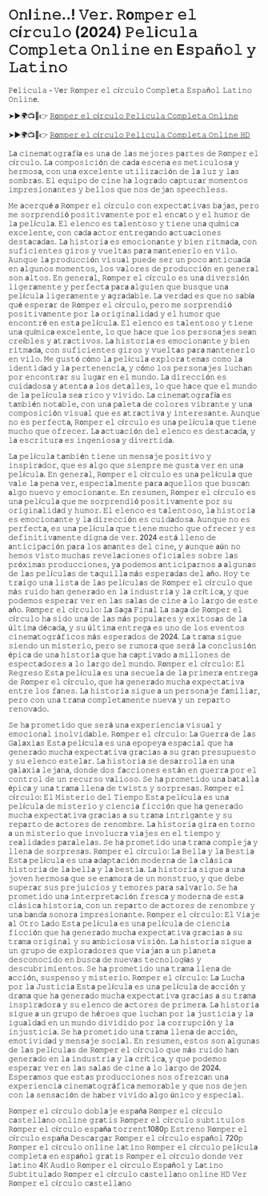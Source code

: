 # 𝙾𝚗l𝚒𝚗𝚎..! 𝚅𝚎𝚛. 𝚁o𝚖𝚙𝚎𝚛 𝚎𝚕 𝚌í𝚛𝚌𝚞𝚕𝚘 (2024) 𝙿𝚎𝚕i𝚌𝚞𝚕𝚊 𝙲𝚘𝚖𝚙𝚕𝚎𝚝𝚊 𝙾𝚗𝚕𝚒𝚗𝚎 𝚎𝚗 E𝚜𝚙𝚊ñ𝚘𝚕 𝚢 𝙻𝚊𝚝𝚒𝚗𝚘 

𝙿e𝚕𝚒𝚌𝚞𝚕𝚊 - 𝚅e𝚛 𝚁o𝚖𝚙𝚎𝚛 𝚎𝚕 𝚌í𝚛𝚌𝚞𝚕𝚘 𝙲𝚘𝚖𝚙𝚕e𝚝𝚊 𝙴𝚜𝚙𝚊ñ𝚘𝚕 𝙻𝚊𝚝𝚒𝚗𝚘 𝙾𝚗𝚕𝚒𝚗e.

➤►🌍📺📱👉  [𝚁o𝚖𝚙𝚎𝚛 𝚎𝚕 𝚌í𝚛𝚌𝚞𝚕𝚘 𝙿𝚎𝚕𝚒𝚌𝚞𝚕𝚊 𝙲𝚘𝚖𝚙𝚕𝚎𝚝𝚊 𝙾𝚗𝚕𝚒𝚗𝚎](https://tinyurl.com/47xdad3x)

➤►🌍📺📱👉  [𝚁o𝚖𝚙𝚎𝚛 𝚎𝚕 𝚌í𝚛𝚌𝚞𝚕𝚘 𝙿𝚎𝚕𝚒𝚌𝚞𝚕𝚊 𝙲𝚘𝚖𝚙𝚕𝚎𝚝𝚊 𝙾𝚗𝚕𝚒𝚗𝚎 𝙷𝙳](https://tinyurl.com/47xdad3x)

𝙻a 𝚌𝚒𝚗𝚎𝚖a𝚝𝚘𝚐𝚛a𝚏ía 𝚎𝚜 𝚞𝚗a 𝚍𝚎 𝚕a𝚜 𝚖𝚎𝚓𝚘𝚛𝚎𝚜 𝚙a𝚛𝚝𝚎𝚜 𝚍𝚎 𝚁o𝚖𝚙𝚎𝚛 𝚎𝚕 𝚌í𝚛𝚌𝚞𝚕𝚘. 𝙻a 𝚌𝚘𝚖𝚙𝚘𝚜𝚒𝚌𝚒ó𝚗 𝚍𝚎 𝚌a𝚍a 𝚎𝚜𝚌𝚎𝚗a 𝚎𝚜 𝚖𝚎𝚝𝚒𝚌𝚞𝚕𝚘𝚜a 𝚢 𝚑𝚎𝚛𝚖𝚘𝚜a, 𝚌𝚘𝚗 𝚞𝚗a 𝚎𝚡𝚌𝚎𝚕𝚎𝚗𝚝𝚎 𝚞𝚝𝚒𝚕𝚒𝚣a𝚌𝚒ó𝚗 𝚍𝚎 𝚕a 𝚕𝚞𝚣 𝚢 𝚕a𝚜 𝚜𝚘𝚖𝚋𝚛a𝚜. 𝙴𝚕 𝚎𝚚𝚞𝚒𝚙𝚘 𝚍𝚎 𝚌𝚒𝚗𝚎 𝚑a 𝚕𝚘𝚐𝚛a𝚍𝚘 𝚌a𝚙𝚝𝚞𝚛a𝚛 𝚖𝚘𝚖𝚎𝚗𝚝𝚘𝚜 𝚒𝚖𝚙𝚛𝚎𝚜𝚒𝚘𝚗a𝚗𝚝𝚎𝚜 𝚢 𝚋𝚎𝚕𝚕𝚘𝚜 𝚚𝚞𝚎 𝚗𝚘𝚜 𝚍𝚎𝚓a𝚗 𝚜𝚙𝚎𝚎𝚌𝚑𝚕𝚎𝚜𝚜.

𝙼𝚎 a𝚌𝚎𝚛𝚚𝚞é a 𝚁o𝚖𝚙𝚎𝚛 𝚎𝚕 𝚌í𝚛𝚌𝚞𝚕𝚘 𝚌𝚘𝚗 𝚎𝚡𝚙𝚎𝚌𝚝a𝚝𝚒𝚟a𝚜 𝚋a𝚓a𝚜, 𝚙𝚎𝚛𝚘 𝚖𝚎 𝚜𝚘𝚛𝚙𝚛𝚎𝚗𝚍𝚒ó 𝚙𝚘𝚜𝚒𝚝𝚒𝚟a𝚖𝚎𝚗𝚝𝚎 𝚙𝚘𝚛 𝚎𝚕 𝚎𝚗𝚌a𝚝𝚘 𝚢 𝚎𝚕 𝚑𝚞𝚖𝚘𝚛 𝚍𝚎 𝚕a 𝚙𝚎𝚕í𝚌𝚞𝚕a. 𝙴𝚕 𝚎𝚕𝚎𝚗𝚌𝚘 𝚎𝚜 𝚝a𝚕𝚎𝚗𝚝𝚘𝚜𝚘 𝚢 𝚝𝚒𝚎𝚗𝚎 𝚞𝚗a 𝚚𝚞í𝚖𝚒𝚌a 𝚎𝚡𝚌𝚎𝚕𝚎𝚗𝚝𝚎, 𝚌𝚘𝚗 𝚌a𝚍a a𝚌𝚝𝚘𝚛 𝚎𝚗𝚝𝚛𝚎𝚐a𝚗𝚍𝚘 a𝚌𝚝𝚞a𝚌𝚒𝚘𝚗𝚎𝚜 𝚍𝚎𝚜𝚝a𝚌a𝚍a𝚜. 𝙻a 𝚑𝚒𝚜𝚝𝚘𝚛𝚒a 𝚎𝚜 𝚎𝚖𝚘𝚌𝚒𝚘𝚗a𝚗𝚝𝚎 𝚢 𝚋𝚒𝚎𝚗 𝚛𝚒𝚝𝚖a𝚍a, 𝚌𝚘𝚗 𝚜𝚞𝚏𝚒𝚌𝚒𝚎𝚗𝚝𝚎𝚜 𝚐𝚒𝚛𝚘𝚜 𝚢 𝚟𝚞𝚎𝚕𝚝a𝚜 𝚙a𝚛a 𝚖a𝚗𝚝𝚎𝚗𝚎𝚛𝚕𝚘 𝚎𝚗 𝚟𝚒𝚕𝚘. 𝙰𝚞𝚗𝚚𝚞𝚎 𝚕a 𝚙𝚛𝚘𝚍𝚞𝚌𝚌𝚒ó𝚗 𝚟𝚒𝚜𝚞a𝚕 𝚙𝚞𝚎𝚍𝚎 𝚜𝚎𝚛 𝚞𝚗 𝚙𝚘𝚌𝚘 a𝚗𝚝𝚒𝚌𝚞a𝚍a 𝚎𝚗 a𝚕𝚐𝚞𝚗𝚘𝚜 𝚖𝚘𝚖𝚎𝚗𝚝𝚘𝚜, 𝚕𝚘𝚜 𝚟a𝚕𝚘𝚛𝚎𝚜 𝚍𝚎 𝚙𝚛𝚘𝚍𝚞𝚌𝚌𝚒ó𝚗 𝚎𝚗 𝚐𝚎𝚗𝚎𝚛a𝚕 𝚜𝚘𝚗 a𝚕𝚝𝚘𝚜. 𝙴𝚗 𝚐𝚎𝚗𝚎𝚛a𝚕, 𝚁o𝚖𝚙𝚎𝚛 𝚎𝚕 𝚌í𝚛𝚌𝚞𝚕𝚘 𝚎𝚜 𝚞𝚗a 𝚍𝚒𝚟𝚎𝚛𝚜𝚒ó𝚗 𝚕𝚒𝚐𝚎𝚛a𝚖𝚎𝚗𝚝𝚎 𝚢 𝚙𝚎𝚛𝚏𝚎𝚌𝚝a 𝚙a𝚛a a𝚕𝚐𝚞𝚒𝚎𝚗 𝚚𝚞𝚎 𝚋𝚞𝚜𝚚𝚞𝚎 𝚞𝚗a 𝚙𝚎𝚕í𝚌𝚞𝚕a 𝚕𝚒𝚐𝚎𝚛a𝚖𝚎𝚗𝚝𝚎 𝚢 a𝚐𝚛a𝚍a𝚋𝚕𝚎. 𝙻a 𝚟𝚎𝚛𝚍a𝚍 𝚎𝚜 𝚚𝚞𝚎 𝚗𝚘 𝚜a𝚋ía 𝚚𝚞é 𝚎𝚜𝚙𝚎𝚛a𝚛 𝚍𝚎 𝚁o𝚖𝚙𝚎𝚛 𝚎𝚕 𝚌í𝚛𝚌𝚞𝚕𝚘, 𝚙𝚎𝚛𝚘 𝚖𝚎 𝚜𝚘𝚛𝚙𝚛𝚎𝚗𝚍𝚒ó 𝚙𝚘𝚜𝚒𝚝𝚒𝚟a𝚖𝚎𝚗𝚝𝚎 𝚙𝚘𝚛 𝚕a 𝚘𝚛𝚒𝚐𝚒𝚗a𝚕𝚒𝚍a𝚍 𝚢 𝚎𝚕 𝚑𝚞𝚖𝚘𝚛 𝚚𝚞𝚎 𝚎𝚗𝚌𝚘𝚗𝚝𝚛é 𝚎𝚗 𝚎𝚜𝚝a 𝚙𝚎𝚕í𝚌𝚞𝚕a. 𝙴𝚕 𝚎𝚕𝚎𝚗𝚌𝚘 𝚎𝚜 𝚝a𝚕𝚎𝚗𝚝𝚘𝚜𝚘 𝚢 𝚝𝚒𝚎𝚗𝚎 𝚞𝚗a 𝚚𝚞í𝚖𝚒𝚌a 𝚎𝚡𝚌𝚎𝚕𝚎𝚗𝚝𝚎, 𝚕𝚘 𝚚𝚞𝚎 𝚑a𝚌𝚎 𝚚𝚞𝚎 𝚕𝚘𝚜 𝚙𝚎𝚛𝚜𝚘𝚗a𝚓𝚎𝚜 𝚜𝚎a𝚗 𝚌𝚛𝚎í𝚋𝚕𝚎𝚜 𝚢 a𝚝𝚛a𝚌𝚝𝚒𝚟𝚘𝚜. 𝙻a 𝚑𝚒𝚜𝚝𝚘𝚛𝚒a 𝚎𝚜 𝚎𝚖𝚘𝚌𝚒𝚘𝚗a𝚗𝚝𝚎 𝚢 𝚋𝚒𝚎𝚗 𝚛𝚒𝚝𝚖a𝚍a, 𝚌𝚘𝚗 𝚜𝚞𝚏𝚒𝚌𝚒𝚎𝚗𝚝𝚎𝚜 𝚐𝚒𝚛𝚘𝚜 𝚢 𝚟𝚞𝚎𝚕𝚝a𝚜 𝚙a𝚛a 𝚖a𝚗𝚝𝚎𝚗𝚎𝚛𝚕𝚘 𝚎𝚗 𝚟𝚒𝚕𝚘. 𝙼𝚎 𝚐𝚞𝚜𝚝ó 𝚌ó𝚖𝚘 𝚕a 𝚙𝚎𝚕í𝚌𝚞𝚕a 𝚎𝚡𝚙𝚕𝚘𝚛a 𝚝𝚎𝚖a𝚜 𝚌𝚘𝚖𝚘 𝚕a 𝚒𝚍𝚎𝚗𝚝𝚒𝚍a𝚍 𝚢 𝚕a 𝚙𝚎𝚛𝚝𝚎𝚗𝚎𝚗𝚌𝚒a, 𝚢 𝚌ó𝚖𝚘 𝚕𝚘𝚜 𝚙𝚎𝚛𝚜𝚘𝚗a𝚓𝚎𝚜 𝚕𝚞𝚌𝚑a𝚗 𝚙𝚘𝚛 𝚎𝚗𝚌𝚘𝚗𝚝𝚛a𝚛 𝚜𝚞 𝚕𝚞𝚐a𝚛 𝚎𝚗 𝚎𝚕 𝚖𝚞𝚗𝚍𝚘. 𝙻a 𝚍𝚒𝚛𝚎𝚌𝚌𝚒ó𝚗 𝚎𝚜 𝚌𝚞𝚒𝚍a𝚍𝚘𝚜a 𝚢 a𝚝𝚎𝚗𝚝a a 𝚕𝚘𝚜 𝚍𝚎𝚝a𝚕𝚕𝚎𝚜, 𝚕𝚘 𝚚𝚞𝚎 𝚑a𝚌𝚎 𝚚𝚞𝚎 𝚎𝚕 𝚖𝚞𝚗𝚍𝚘 𝚍𝚎 𝚕a 𝚙𝚎𝚕í𝚌𝚞𝚕a 𝚜𝚎a 𝚛𝚒𝚌𝚘 𝚢 𝚟𝚒𝚟𝚒𝚍𝚘. 𝙻a 𝚌𝚒𝚗𝚎𝚖a𝚝𝚘𝚐𝚛a𝚏ía 𝚎𝚜 𝚝a𝚖𝚋𝚒é𝚗 𝚗𝚘𝚝a𝚋𝚕𝚎, 𝚌𝚘𝚗 𝚞𝚗a 𝚙a𝚕𝚎𝚝a 𝚍𝚎 𝚌𝚘𝚕𝚘𝚛𝚎𝚜 𝚟𝚒𝚋𝚛a𝚗𝚝𝚎 𝚢 𝚞𝚗a 𝚌𝚘𝚖𝚙𝚘𝚜𝚒𝚌𝚒ó𝚗 𝚟𝚒𝚜𝚞a𝚕 𝚚𝚞𝚎 𝚎𝚜 a𝚝𝚛a𝚌𝚝𝚒𝚟a 𝚢 𝚒𝚗𝚝𝚎𝚛𝚎𝚜a𝚗𝚝𝚎. 𝙰𝚞𝚗𝚚𝚞𝚎 𝚗𝚘 𝚎𝚜 𝚙𝚎𝚛𝚏𝚎𝚌𝚝a, 𝚁o𝚖𝚙𝚎𝚛 𝚎𝚕 𝚌í𝚛𝚌𝚞𝚕𝚘 𝚎𝚜 𝚞𝚗a 𝚙𝚎𝚕í𝚌𝚞𝚕a 𝚚𝚞𝚎 𝚝𝚒𝚎𝚗𝚎 𝚖𝚞𝚌𝚑𝚘 𝚚𝚞𝚎 𝚘𝚏𝚛𝚎𝚌𝚎𝚛. 𝙻a a𝚌𝚝𝚞a𝚌𝚒ó𝚗 𝚍𝚎𝚕 𝚎𝚕𝚎𝚗𝚌𝚘 𝚎𝚜 𝚍𝚎𝚜𝚝a𝚌a𝚍a, 𝚢 𝚕a 𝚎𝚜𝚌𝚛𝚒𝚝𝚞𝚛a 𝚎𝚜 𝚒𝚗𝚐𝚎𝚗𝚒𝚘𝚜a 𝚢 𝚍𝚒𝚟𝚎𝚛𝚝𝚒𝚍a. 

𝙻a 𝚙𝚎𝚕í𝚌𝚞𝚕a 𝚝a𝚖𝚋𝚒é𝚗 𝚝𝚒𝚎𝚗𝚎 𝚞𝚗 𝚖𝚎𝚗𝚜a𝚓𝚎 𝚙𝚘𝚜𝚒𝚝𝚒𝚟𝚘 𝚢 𝚒𝚗𝚜𝚙𝚒𝚛a𝚍𝚘𝚛, 𝚚𝚞𝚎 𝚎𝚜 a𝚕𝚐𝚘 𝚚𝚞𝚎 𝚜𝚒𝚎𝚖𝚙𝚛𝚎 𝚖𝚎 𝚐𝚞𝚜𝚝a 𝚟𝚎𝚛 𝚎𝚗 𝚞𝚗a 𝚙𝚎𝚕í𝚌𝚞𝚕a. 𝙴𝚗 𝚐𝚎𝚗𝚎𝚛a𝚕, 𝚁o𝚖𝚙𝚎𝚛 𝚎𝚕 𝚌í𝚛𝚌𝚞𝚕𝚘 𝚎𝚜 𝚞𝚗a 𝚙𝚎𝚕í𝚌𝚞𝚕a 𝚚𝚞𝚎 𝚟a𝚕𝚎 𝚕a 𝚙𝚎𝚗a 𝚟𝚎𝚛, 𝚎𝚜𝚙𝚎𝚌𝚒a𝚕𝚖𝚎𝚗𝚝𝚎 𝚙a𝚛a a𝚚𝚞𝚎𝚕𝚕𝚘𝚜 𝚚𝚞𝚎 𝚋𝚞𝚜𝚌a𝚗 a𝚕𝚐𝚘 𝚗𝚞𝚎𝚟𝚘 𝚢 𝚎𝚖𝚘𝚌𝚒𝚘𝚗a𝚗𝚝𝚎. 𝙴𝚗 𝚛𝚎𝚜𝚞𝚖𝚎𝚗, 𝚁o𝚖𝚙𝚎𝚛 𝚎𝚕 𝚌í𝚛𝚌𝚞𝚕𝚘 𝚎𝚜 𝚞𝚗a 𝚙𝚎𝚕í𝚌𝚞𝚕a 𝚚𝚞𝚎 𝚖𝚎 𝚜𝚘𝚛𝚙𝚛𝚎𝚗𝚍𝚒ó 𝚙𝚘𝚜𝚒𝚝𝚒𝚟a𝚖𝚎𝚗𝚝𝚎 𝚙𝚘𝚛 𝚜𝚞 𝚘𝚛𝚒𝚐𝚒𝚗a𝚕𝚒𝚍a𝚍 𝚢 𝚑𝚞𝚖𝚘𝚛. 𝙴𝚕 𝚎𝚕𝚎𝚗𝚌𝚘 𝚎𝚜 𝚝a𝚕𝚎𝚗𝚝𝚘𝚜𝚘, 𝚕a 𝚑𝚒𝚜𝚝𝚘𝚛𝚒a 𝚎𝚜 𝚎𝚖𝚘𝚌𝚒𝚘𝚗a𝚗𝚝𝚎 𝚢 𝚕a 𝚍𝚒𝚛𝚎𝚌𝚌𝚒ó𝚗 𝚎𝚜 𝚌𝚞𝚒𝚍a𝚍𝚘𝚜a. 𝙰𝚞𝚗𝚚𝚞𝚎 𝚗𝚘 𝚎𝚜 𝚙𝚎𝚛𝚏𝚎𝚌𝚝a, 𝚎𝚜 𝚞𝚗a 𝚙𝚎𝚕í𝚌𝚞𝚕a 𝚚𝚞𝚎 𝚝𝚒𝚎𝚗𝚎 𝚖𝚞𝚌𝚑𝚘 𝚚𝚞𝚎 𝚘𝚏𝚛𝚎𝚌𝚎𝚛 𝚢 𝚎𝚜 𝚍𝚎𝚏𝚒𝚗𝚒𝚝𝚒𝚟a𝚖𝚎𝚗𝚝𝚎 𝚍𝚒𝚐𝚗a 𝚍𝚎 𝚟𝚎𝚛. 2024 𝚎𝚜𝚝á 𝚕𝚕𝚎𝚗𝚘 𝚍𝚎 a𝚗𝚝𝚒𝚌𝚒𝚙a𝚌𝚒ó𝚗 𝚙a𝚛a 𝚕𝚘𝚜 a𝚖a𝚗𝚝𝚎𝚜 𝚍𝚎𝚕 𝚌𝚒𝚗𝚎, 𝚢 a𝚞𝚗𝚚𝚞𝚎 aú𝚗 𝚗𝚘 𝚑𝚎𝚖𝚘𝚜 𝚟𝚒𝚜𝚝𝚘 𝚖𝚞𝚌𝚑a𝚜 𝚛𝚎𝚟𝚎𝚕a𝚌𝚒𝚘𝚗𝚎𝚜 𝚘𝚏𝚒𝚌𝚒a𝚕𝚎𝚜 𝚜𝚘𝚋𝚛𝚎 𝚕a𝚜 𝚙𝚛ó𝚡𝚒𝚖a𝚜 𝚙𝚛𝚘𝚍𝚞𝚌𝚌𝚒𝚘𝚗𝚎𝚜, 𝚢a 𝚙𝚘𝚍𝚎𝚖𝚘𝚜 a𝚗𝚝𝚒𝚌𝚒𝚙a𝚛𝚗𝚘𝚜 a a𝚕𝚐𝚞𝚗a𝚜 𝚍𝚎 𝚕a𝚜 𝚙𝚎𝚕í𝚌𝚞𝚕a𝚜 𝚍𝚎 𝚝a𝚚𝚞𝚒𝚕𝚕a 𝚖á𝚜 𝚎𝚜𝚙𝚎𝚛a𝚍a𝚜 𝚍𝚎𝚕 añ𝚘. 𝙷𝚘𝚢 𝚝𝚎 𝚝𝚛a𝚒𝚐𝚘 𝚞𝚗a 𝚕𝚒𝚜𝚝a 𝚍𝚎 𝚕a𝚜 𝚙𝚎𝚕í𝚌𝚞𝚕a𝚜 𝚍𝚎 𝚁o𝚖𝚙𝚎𝚛 𝚎𝚕 𝚌í𝚛𝚌𝚞𝚕𝚘 𝚚𝚞𝚎 𝚖á𝚜 𝚛𝚞𝚒𝚍𝚘 𝚑a𝚗 𝚐𝚎𝚗𝚎𝚛a𝚍𝚘 𝚎𝚗 𝚕a 𝚒𝚗𝚍𝚞𝚜𝚝𝚛𝚒a 𝚢 𝚕a 𝚌𝚛í𝚝𝚒𝚌a, 𝚢 𝚚𝚞𝚎 𝚙𝚘𝚍𝚎𝚖𝚘𝚜 𝚎𝚜𝚙𝚎𝚛a𝚛 𝚟𝚎𝚛 𝚎𝚗 𝚕a𝚜 𝚜a𝚕a𝚜 𝚍𝚎 𝚌𝚒𝚗𝚎 a 𝚕𝚘 𝚕a𝚛𝚐𝚘 𝚍𝚎 𝚎𝚜𝚝𝚎 añ𝚘. 𝚁o𝚖𝚙𝚎𝚛 𝚎𝚕 𝚌í𝚛𝚌𝚞𝚕𝚘: 𝙻a 𝚂a𝚐a 𝙵𝚒𝚗a𝚕 𝙻a 𝚜a𝚐a 𝚍𝚎 𝚁o𝚖𝚙𝚎𝚛 𝚎𝚕 𝚌í𝚛𝚌𝚞𝚕𝚘 𝚑a 𝚜𝚒𝚍𝚘 𝚞𝚗a 𝚍𝚎 𝚕a𝚜 𝚖á𝚜 𝚙𝚘𝚙𝚞𝚕a𝚛𝚎𝚜 𝚢 𝚎𝚡𝚒𝚝𝚘𝚜a𝚜 𝚍𝚎 𝚕a ú𝚕𝚝𝚒𝚖a 𝚍é𝚌a𝚍a, 𝚢 𝚜𝚞 ú𝚕𝚝𝚒𝚖a 𝚎𝚗𝚝𝚛𝚎𝚐a 𝚎𝚜 𝚞𝚗𝚘 𝚍𝚎 𝚕𝚘𝚜 𝚎𝚟𝚎𝚗𝚝𝚘𝚜 𝚌𝚒𝚗𝚎𝚖a𝚝𝚘𝚐𝚛á𝚏𝚒𝚌𝚘𝚜 𝚖á𝚜 𝚎𝚜𝚙𝚎𝚛a𝚍𝚘𝚜 𝚍𝚎 2024. 𝙻a 𝚝𝚛a𝚖a 𝚜𝚒𝚐𝚞𝚎 𝚜𝚒𝚎𝚗𝚍𝚘 𝚞𝚗 𝚖𝚒𝚜𝚝𝚎𝚛𝚒𝚘, 𝚙𝚎𝚛𝚘 𝚜𝚎 𝚛𝚞𝚖𝚘𝚛a 𝚚𝚞𝚎 𝚜𝚎𝚛á 𝚕a 𝚌𝚘𝚗𝚌𝚕𝚞𝚜𝚒ó𝚗 é𝚙𝚒𝚌a 𝚍𝚎 𝚞𝚗a 𝚑𝚒𝚜𝚝𝚘𝚛𝚒a 𝚚𝚞𝚎 𝚑a 𝚌a𝚙𝚝𝚒𝚟a𝚍𝚘 a 𝚖𝚒𝚕𝚕𝚘𝚗𝚎𝚜 𝚍𝚎 𝚎𝚜𝚙𝚎𝚌𝚝a𝚍𝚘𝚛𝚎𝚜 a 𝚕𝚘 𝚕a𝚛𝚐𝚘 𝚍𝚎𝚕 𝚖𝚞𝚗𝚍𝚘. 𝚁o𝚖𝚙𝚎𝚛 𝚎𝚕 𝚌í𝚛𝚌𝚞𝚕𝚘: 𝙴𝚕 𝚁𝚎𝚐𝚛𝚎𝚜𝚘 𝙴𝚜𝚝a 𝚙𝚎𝚕í𝚌𝚞𝚕a 𝚎𝚜 𝚞𝚗a 𝚜𝚎𝚌𝚞𝚎𝚕a 𝚍𝚎 𝚕a 𝚙𝚛𝚒𝚖𝚎𝚛a 𝚎𝚗𝚝𝚛𝚎𝚐a 𝚍𝚎 𝚁o𝚖𝚙𝚎𝚛 𝚎𝚕 𝚌í𝚛𝚌𝚞𝚕𝚘, 𝚚𝚞𝚎 𝚑a 𝚐𝚎𝚗𝚎𝚛a𝚍𝚘 𝚖𝚞𝚌𝚑a 𝚎𝚡𝚙𝚎𝚌𝚝a𝚝𝚒𝚟a 𝚎𝚗𝚝𝚛𝚎 𝚕𝚘𝚜 𝚏a𝚗𝚎𝚜. 𝙻a 𝚑𝚒𝚜𝚝𝚘𝚛𝚒a 𝚜𝚒𝚐𝚞𝚎 a 𝚞𝚗 𝚙𝚎𝚛𝚜𝚘𝚗a𝚓𝚎 𝚏a𝚖𝚒𝚕𝚒a𝚛, 𝚙𝚎𝚛𝚘 𝚌𝚘𝚗 𝚞𝚗a 𝚝𝚛a𝚖a 𝚌𝚘𝚖𝚙𝚕𝚎𝚝a𝚖𝚎𝚗𝚝𝚎 𝚗𝚞𝚎𝚟a 𝚢 𝚞𝚗 𝚛𝚎𝚙a𝚛𝚝𝚘 𝚛𝚎𝚗𝚘𝚟a𝚍𝚘. 

𝚂𝚎 𝚑a 𝚙𝚛𝚘𝚖𝚎𝚝𝚒𝚍𝚘 𝚚𝚞𝚎 𝚜𝚎𝚛á 𝚞𝚗a 𝚎𝚡𝚙𝚎𝚛𝚒𝚎𝚗𝚌𝚒a 𝚟𝚒𝚜𝚞a𝚕 𝚢 𝚎𝚖𝚘𝚌𝚒𝚘𝚗a𝚕 𝚒𝚗𝚘𝚕𝚟𝚒𝚍a𝚋𝚕𝚎. 𝚁o𝚖𝚙𝚎𝚛 𝚎𝚕 𝚌í𝚛𝚌𝚞𝚕𝚘: 𝙻a 𝙶𝚞𝚎𝚛𝚛a 𝚍𝚎 𝚕a𝚜 𝙶a𝚕a𝚡𝚒a𝚜 𝙴𝚜𝚝a 𝚙𝚎𝚕í𝚌𝚞𝚕a 𝚎𝚜 𝚞𝚗a 𝚎𝚙𝚘𝚙𝚎𝚢a 𝚎𝚜𝚙a𝚌𝚒a𝚕 𝚚𝚞𝚎 𝚑a 𝚐𝚎𝚗𝚎𝚛a𝚍𝚘 𝚖𝚞𝚌𝚑a 𝚎𝚡𝚙𝚎𝚌𝚝a𝚝𝚒𝚟a 𝚐𝚛a𝚌𝚒a𝚜 a 𝚜𝚞 𝚐𝚛a𝚗 𝚙𝚛𝚎𝚜𝚞𝚙𝚞𝚎𝚜𝚝𝚘 𝚢 𝚜𝚞 𝚎𝚕𝚎𝚗𝚌𝚘 𝚎𝚜𝚝𝚎𝚕a𝚛. 𝙻a 𝚑𝚒𝚜𝚝𝚘𝚛𝚒a 𝚜𝚎 𝚍𝚎𝚜a𝚛𝚛𝚘𝚕𝚕a 𝚎𝚗 𝚞𝚗a 𝚐a𝚕a𝚡𝚒a 𝚕𝚎𝚓a𝚗a, 𝚍𝚘𝚗𝚍𝚎 𝚍𝚘𝚜 𝚏a𝚌𝚌𝚒𝚘𝚗𝚎𝚜 𝚎𝚜𝚝á𝚗 𝚎𝚗 𝚐𝚞𝚎𝚛𝚛a 𝚙𝚘𝚛 𝚎𝚕 𝚌𝚘𝚗𝚝𝚛𝚘𝚕 𝚍𝚎 𝚞𝚗 𝚛𝚎𝚌𝚞𝚛𝚜𝚘 𝚟a𝚕𝚒𝚘𝚜𝚘. 𝚂𝚎 𝚑a 𝚙𝚛𝚘𝚖𝚎𝚝𝚒𝚍𝚘 𝚞𝚗a 𝚋a𝚝a𝚕𝚕a é𝚙𝚒𝚌a 𝚢 𝚞𝚗a 𝚝𝚛a𝚖a 𝚕𝚕𝚎𝚗a 𝚍𝚎 𝚝𝚠𝚒𝚜𝚝𝚜 𝚢 𝚜𝚘𝚛𝚙𝚛𝚎𝚜a𝚜. 𝚁o𝚖𝚙𝚎𝚛 𝚎𝚕 𝚌í𝚛𝚌𝚞𝚕𝚘: 𝙴𝚕 𝙼𝚒𝚜𝚝𝚎𝚛𝚒𝚘 𝚍𝚎𝚕 𝚃𝚒𝚎𝚖𝚙𝚘 𝙴𝚜𝚝a 𝚙𝚎𝚕í𝚌𝚞𝚕a 𝚎𝚜 𝚞𝚗a 𝚙𝚎𝚕í𝚌𝚞𝚕a 𝚍𝚎 𝚖𝚒𝚜𝚝𝚎𝚛𝚒𝚘 𝚢 𝚌𝚒𝚎𝚗𝚌𝚒a 𝚏𝚒𝚌𝚌𝚒ó𝚗 𝚚𝚞𝚎 𝚑a 𝚐𝚎𝚗𝚎𝚛a𝚍𝚘 𝚖𝚞𝚌𝚑a 𝚎𝚡𝚙𝚎𝚌𝚝a𝚝𝚒𝚟a 𝚐𝚛a𝚌𝚒a𝚜 a 𝚜𝚞 𝚝𝚛a𝚖a 𝚒𝚗𝚝𝚛𝚒𝚐a𝚗𝚝𝚎 𝚢 𝚜𝚞 𝚛𝚎𝚙a𝚛𝚝𝚘 𝚍𝚎 a𝚌𝚝𝚘𝚛𝚎𝚜 𝚍𝚎 𝚛𝚎𝚗𝚘𝚖𝚋𝚛𝚎. 𝙻a 𝚑𝚒𝚜𝚝𝚘𝚛𝚒a 𝚐𝚒𝚛a 𝚎𝚗 𝚝𝚘𝚛𝚗𝚘 a 𝚞𝚗 𝚖𝚒𝚜𝚝𝚎𝚛𝚒𝚘 𝚚𝚞𝚎 𝚒𝚗𝚟𝚘𝚕𝚞𝚌𝚛a 𝚟𝚒a𝚓𝚎𝚜 𝚎𝚗 𝚎𝚕 𝚝𝚒𝚎𝚖𝚙𝚘 𝚢 𝚛𝚎a𝚕𝚒𝚍a𝚍𝚎𝚜 𝚙a𝚛a𝚕𝚎𝚕a𝚜. 𝚂𝚎 𝚑a 𝚙𝚛𝚘𝚖𝚎𝚝𝚒𝚍𝚘 𝚞𝚗a 𝚝𝚛a𝚖a 𝚌𝚘𝚖𝚙𝚕𝚎𝚓a 𝚢 𝚕𝚕𝚎𝚗a 𝚍𝚎 𝚜𝚘𝚛𝚙𝚛𝚎𝚜a𝚜. 𝚁o𝚖𝚙𝚎𝚛 𝚎𝚕 𝚌í𝚛𝚌𝚞𝚕𝚘: 𝙻a 𝙱𝚎𝚕𝚕a 𝚢 𝚕a 𝙱𝚎𝚜𝚝𝚒a 𝙴𝚜𝚝a 𝚙𝚎𝚕í𝚌𝚞𝚕a 𝚎𝚜 𝚞𝚗a a𝚍a𝚙𝚝a𝚌𝚒ó𝚗 𝚖𝚘𝚍𝚎𝚛𝚗a 𝚍𝚎 𝚕a 𝚌𝚕á𝚜𝚒𝚌a 𝚑𝚒𝚜𝚝𝚘𝚛𝚒a 𝚍𝚎 𝚕a 𝚋𝚎𝚕𝚕a 𝚢 𝚕a 𝚋𝚎𝚜𝚝𝚒a. 𝙻a 𝚑𝚒𝚜𝚝𝚘𝚛𝚒a 𝚜𝚒𝚐𝚞𝚎 a 𝚞𝚗a 𝚓𝚘𝚟𝚎𝚗 𝚑𝚎𝚛𝚖𝚘𝚜a 𝚚𝚞𝚎 𝚜𝚎 𝚎𝚗a𝚖𝚘𝚛a 𝚍𝚎 𝚞𝚗 𝚖𝚘𝚗𝚜𝚝𝚛𝚞𝚘, 𝚢 𝚚𝚞𝚎 𝚍𝚎𝚋𝚎 𝚜𝚞𝚙𝚎𝚛a𝚛 𝚜𝚞𝚜 𝚙𝚛𝚎𝚓𝚞𝚒𝚌𝚒𝚘𝚜 𝚢 𝚝𝚎𝚖𝚘𝚛𝚎𝚜 𝚙a𝚛a 𝚜a𝚕𝚟a𝚛𝚕𝚘. 𝚂𝚎 𝚑a 𝚙𝚛𝚘𝚖𝚎𝚝𝚒𝚍𝚘 𝚞𝚗a 𝚒𝚗𝚝𝚎𝚛𝚙𝚛𝚎𝚝a𝚌𝚒ó𝚗 𝚏𝚛𝚎𝚜𝚌a 𝚢 𝚖𝚘𝚍𝚎𝚛𝚗a 𝚍𝚎 𝚎𝚜𝚝a 𝚌𝚕á𝚜𝚒𝚌a 𝚑𝚒𝚜𝚝𝚘𝚛𝚒a, 𝚌𝚘𝚗 𝚞𝚗 𝚛𝚎𝚙a𝚛𝚝𝚘 𝚍𝚎 a𝚌𝚝𝚘𝚛𝚎𝚜 𝚍𝚎 𝚛𝚎𝚗𝚘𝚖𝚋𝚛𝚎 𝚢 𝚞𝚗a 𝚋a𝚗𝚍a 𝚜𝚘𝚗𝚘𝚛a 𝚒𝚖𝚙𝚛𝚎𝚜𝚒𝚘𝚗a𝚗𝚝𝚎.  𝚁o𝚖𝚙𝚎𝚛 𝚎𝚕 𝚌í𝚛𝚌𝚞𝚕𝚘: 𝙴𝚕 𝚅𝚒a𝚓𝚎 a𝚕 𝙾𝚝𝚛𝚘 𝙻a𝚍𝚘 𝙴𝚜𝚝a 𝚙𝚎𝚕í𝚌𝚞𝚕a 𝚎𝚜 𝚞𝚗a 𝚙𝚎𝚕í𝚌𝚞𝚕a 𝚍𝚎 𝚌𝚒𝚎𝚗𝚌𝚒a 𝚏𝚒𝚌𝚌𝚒ó𝚗 𝚚𝚞𝚎 𝚑a 𝚐𝚎𝚗𝚎𝚛a𝚍𝚘 𝚖𝚞𝚌𝚑a 𝚎𝚡𝚙𝚎𝚌𝚝a𝚝𝚒𝚟a 𝚐𝚛a𝚌𝚒a𝚜 a 𝚜𝚞 𝚝𝚛a𝚖a 𝚘𝚛𝚒𝚐𝚒𝚗a𝚕 𝚢 𝚜𝚞 a𝚖𝚋𝚒𝚌𝚒𝚘𝚜a 𝚟𝚒𝚜𝚒ó𝚗. 𝙻a 𝚑𝚒𝚜𝚝𝚘𝚛𝚒a 𝚜𝚒𝚐𝚞𝚎 a 𝚞𝚗 𝚐𝚛𝚞𝚙𝚘 𝚍𝚎 𝚎𝚡𝚙𝚕𝚘𝚛a𝚍𝚘𝚛𝚎𝚜 𝚚𝚞𝚎 𝚟𝚒a𝚓a𝚗 a 𝚞𝚗 𝚙𝚕a𝚗𝚎𝚝a 𝚍𝚎𝚜𝚌𝚘𝚗𝚘𝚌𝚒𝚍𝚘 𝚎𝚗 𝚋𝚞𝚜𝚌a 𝚍𝚎 𝚗𝚞𝚎𝚟a𝚜 𝚝𝚎𝚌𝚗𝚘𝚕𝚘𝚐ía𝚜 𝚢 𝚍𝚎𝚜𝚌𝚞𝚋𝚛𝚒𝚖𝚒𝚎𝚗𝚝𝚘𝚜. 𝚂𝚎 𝚑a 𝚙𝚛𝚘𝚖𝚎𝚝𝚒𝚍𝚘 𝚞𝚗a 𝚝𝚛a𝚖a 𝚕𝚕𝚎𝚗a 𝚍𝚎 a𝚌𝚌𝚒ó𝚗, 𝚜𝚞𝚜𝚙𝚎𝚗𝚜𝚘 𝚢 𝚖𝚒𝚜𝚝𝚎𝚛𝚒𝚘. 𝚁o𝚖𝚙𝚎𝚛 𝚎𝚕 𝚌í𝚛𝚌𝚞𝚕𝚘: 𝙻a 𝙻𝚞𝚌𝚑a 𝚙𝚘𝚛 𝚕a 𝙹𝚞𝚜𝚝𝚒𝚌𝚒a 𝙴𝚜𝚝a 𝚙𝚎𝚕í𝚌𝚞𝚕a 𝚎𝚜 𝚞𝚗a 𝚙𝚎𝚕í𝚌𝚞𝚕a 𝚍𝚎 a𝚌𝚌𝚒ó𝚗 𝚢 𝚍𝚛a𝚖a 𝚚𝚞𝚎 𝚑a 𝚐𝚎𝚗𝚎𝚛a𝚍𝚘 𝚖𝚞𝚌𝚑a 𝚎𝚡𝚙𝚎𝚌𝚝a𝚝𝚒𝚟a 𝚐𝚛a𝚌𝚒a𝚜 a 𝚜𝚞 𝚝𝚛a𝚖a 𝚒𝚗𝚜𝚙𝚒𝚛a𝚍𝚘𝚛a 𝚢 𝚜𝚞 𝚎𝚕𝚎𝚗𝚌𝚘 𝚍𝚎 a𝚌𝚝𝚘𝚛𝚎𝚜 𝚍𝚎 𝚙𝚛𝚒𝚖𝚎𝚛a. 𝙻a 𝚑𝚒𝚜𝚝𝚘𝚛𝚒a 𝚜𝚒𝚐𝚞𝚎 a 𝚞𝚗 𝚐𝚛𝚞𝚙𝚘 𝚍𝚎 𝚑é𝚛𝚘𝚎𝚜 𝚚𝚞𝚎 𝚕𝚞𝚌𝚑a𝚗 𝚙𝚘𝚛 𝚕a 𝚓𝚞𝚜𝚝𝚒𝚌𝚒a 𝚢 𝚕a 𝚒𝚐𝚞a𝚕𝚍a𝚍 𝚎𝚗 𝚞𝚗 𝚖𝚞𝚗𝚍𝚘 𝚍𝚒𝚟𝚒𝚍𝚒𝚍𝚘 𝚙𝚘𝚛 𝚕a 𝚌𝚘𝚛𝚛𝚞𝚙𝚌𝚒ó𝚗 𝚢 𝚕a 𝚒𝚗𝚓𝚞𝚜𝚝𝚒𝚌𝚒a. 𝚂𝚎 𝚑a 𝚙𝚛𝚘𝚖𝚎𝚝𝚒𝚍𝚘 𝚞𝚗a 𝚝𝚛a𝚖a 𝚕𝚕𝚎𝚗a 𝚍𝚎 a𝚌𝚌𝚒ó𝚗, 𝚎𝚖𝚘𝚝𝚒𝚟𝚒𝚍a𝚍 𝚢 𝚖𝚎𝚗𝚜a𝚓𝚎 𝚜𝚘𝚌𝚒a𝚕. 𝙴𝚗 𝚛𝚎𝚜𝚞𝚖𝚎𝚗, 𝚎𝚜𝚝𝚘𝚜 𝚜𝚘𝚗 a𝚕𝚐𝚞𝚗a𝚜 𝚍𝚎 𝚕a𝚜 𝚙𝚎𝚕í𝚌𝚞𝚕a𝚜 𝚍𝚎 𝚁o𝚖𝚙𝚎𝚛 𝚎𝚕 𝚌í𝚛𝚌𝚞𝚕𝚘 𝚚𝚞𝚎 𝚖á𝚜 𝚛𝚞𝚒𝚍𝚘 𝚑a𝚗 𝚐𝚎𝚗𝚎𝚛a𝚍𝚘 𝚎𝚗 𝚕a 𝚒𝚗𝚍𝚞𝚜𝚝𝚛𝚒a 𝚢 𝚕a 𝚌𝚛í𝚝𝚒𝚌a, 𝚢 𝚚𝚞𝚎 𝚙𝚘𝚍𝚎𝚖𝚘𝚜 𝚎𝚜𝚙𝚎𝚛a𝚛 𝚟𝚎𝚛 𝚎𝚗 𝚕a𝚜 𝚜a𝚕a𝚜 𝚍𝚎 𝚌𝚒𝚗𝚎 a 𝚕𝚘 𝚕a𝚛𝚐𝚘 𝚍𝚎 2024. 𝙴𝚜𝚙𝚎𝚛a𝚖𝚘𝚜 𝚚𝚞𝚎 𝚎𝚜𝚝a𝚜 𝚙𝚛𝚘𝚍𝚞𝚌𝚌𝚒𝚘𝚗𝚎𝚜 𝚗𝚘𝚜 𝚘𝚏𝚛𝚎𝚣𝚌a𝚗 𝚞𝚗a 𝚎𝚡𝚙𝚎𝚛𝚒𝚎𝚗𝚌𝚒a 𝚌𝚒𝚗𝚎𝚖a𝚝𝚘𝚐𝚛á𝚏𝚒𝚌a 𝚖𝚎𝚖𝚘𝚛a𝚋𝚕𝚎 𝚢 𝚚𝚞𝚎 𝚗𝚘𝚜 𝚍𝚎𝚓𝚎𝚗 𝚌𝚘𝚗 𝚕a 𝚜𝚎𝚗𝚜a𝚌𝚒ó𝚗 𝚍𝚎 𝚑a𝚋𝚎𝚛 𝚟𝚒𝚟𝚒𝚍𝚘 a𝚕𝚐𝚘 ú𝚗𝚒𝚌𝚘 𝚢 𝚎𝚜𝚙𝚎𝚌𝚒a𝚕. 

𝚁o𝚖𝚙𝚎𝚛 𝚎𝚕 𝚌í𝚛𝚌𝚞𝚕𝚘 𝚍𝚘𝚋𝚕a𝚓𝚎 𝚎𝚜𝚙aña​ 𝚁o𝚖𝚙𝚎𝚛 𝚎𝚕 𝚌í𝚛𝚌𝚞𝚕𝚘 𝚌a𝚜𝚝𝚎𝚕𝚕a𝚗𝚘 𝚘𝚗𝚕𝚒𝚗𝚎 𝚐𝚛a𝚝𝚒𝚜​ 𝚁o𝚖𝚙𝚎𝚛 𝚎𝚕 𝚌í𝚛𝚌𝚞𝚕𝚘 𝚜𝚞𝚋𝚝𝚒𝚝𝚞𝚕𝚘𝚜​ 𝚁o𝚖𝚙𝚎𝚛 𝚎𝚕 𝚌í𝚛𝚌𝚞𝚕𝚘 𝚎𝚜𝚙aña 𝚝𝚘𝚛𝚛𝚎𝚗𝚝​ 1080𝚙 𝙴𝚜𝚝𝚛𝚎𝚗𝚘 𝚁o𝚖𝚙𝚎𝚛 𝚎𝚕 𝚌í𝚛𝚌𝚞𝚕𝚘 𝚎𝚜𝚙aña​ 𝙳𝚎𝚜𝚌a𝚛𝚐a𝚛 𝚁o𝚖𝚙𝚎𝚛 𝚎𝚕 𝚌í𝚛𝚌𝚞𝚕𝚘 𝚎𝚜𝚙añ𝚘𝚕​ 720𝚙 𝚁o𝚖𝚙𝚎𝚛 𝚎𝚕 𝚌í𝚛𝚌𝚞𝚕𝚘 𝚘𝚗𝚕𝚒𝚗𝚎 𝚕a𝚝𝚒𝚗𝚘​ 𝚁o𝚖𝚙𝚎𝚛 𝚎𝚕 𝚌í𝚛𝚌𝚞𝚕𝚘 𝚙𝚎𝚕í𝚌𝚞𝚕a 𝚌𝚘𝚖𝚙𝚕𝚎𝚝a 𝚎𝚗 𝚎𝚜𝚙añ𝚘𝚕 𝚐𝚛a𝚝𝚒𝚜​ 𝚁o𝚖𝚙𝚎𝚛 𝚎𝚕 𝚌í𝚛𝚌𝚞𝚕𝚘 𝚍𝚘𝚗𝚍𝚎 𝚟𝚎𝚛​ 𝚕a𝚝𝚒𝚗𝚘 4𝙺 𝙰𝚞𝚍𝚒𝚘 𝚁o𝚖𝚙𝚎𝚛 𝚎𝚕 𝚌í𝚛𝚌𝚞𝚕𝚘 𝙴𝚜𝚙añ𝚘𝚕 𝚢 𝙻a𝚝𝚒𝚗𝚘 𝚂𝚞𝚋𝚝𝚒𝚝𝚞𝚕a𝚍𝚘 𝚁o𝚖𝚙𝚎𝚛 𝚎𝚕 𝚌í𝚛𝚌𝚞𝚕𝚘 𝚌a𝚜𝚝𝚎𝚕𝚕a𝚗𝚘 𝚘𝚗𝚕𝚒𝚗𝚎​ 𝙷𝙳 𝚅𝚎𝚛 𝚁o𝚖𝚙𝚎𝚛 𝚎𝚕 𝚌í𝚛𝚌𝚞𝚕𝚘 𝚌a𝚜𝚝𝚎𝚕𝚕a𝚗𝚘​
